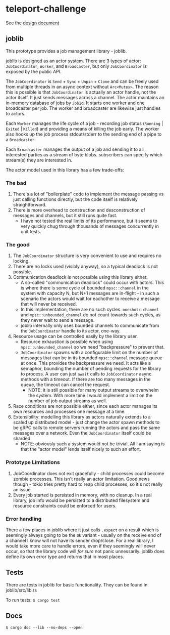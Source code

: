 # teleport-challenge

See the [design document](design.md)

## joblib

This prototype provides a job management library - joblib.

joblib is designed as an actor system. There are 3 types of actor: `JobCoordinator`, `Worker`, and `Broadcaster`, but only `JobCoordinator` is exposed by the public API.

The `JobCoordinator` is `Send` + `Sync` + `Unpin` + `Clone` and can be freely used from multiple threads in an async context without `Arc<Mutex>`. The reason this is possible is that `JobCoordinator` is actually an actor handle, not the actor itself. It just sends messages across a channel. The actor maintains an in-memory database of jobs by `JobId`. It starts one worker and one broadcaster per job. The worker and broadcaster are likewise just handles to actors.

Each `Worker` manages the life cycle of a job - recording job status (`Running` | `Exited` | `Killed`) and providing a means of killing the job early.
The worker also hooks up the job process stdout/stderr to the sending end of a pipe to a `Broadcaster`.

Each `Broadcaster` manages the output of a job and sending it to all interested parties as a stream of byte blobs. subscribers can specify which stream(s) they are interested in.

The actor model used in this library has a few trade-offs:

### The bad

1. There's a lot of "boilerplate" code to implement the message passing vs just calling functions directly, but the code itself is relatively straightforward.
2. There is more overhead to construction and desconstruction of messages and channels, but it still runs quite fast.
   * I have not tested the real limits of its performance, but it seems to very quickly chug through thousands of messages concurrently in unit tests.

### The good

1. The `JobCoordinator` structure is very convenient to use and requires no locking.
2. There are no locks used (visibly anyway), so a typical deadlock is not possible.
3. Communication deadlock is not possible using this library either.
   * A so-called "communication deadlock" could occur with actors. This is where there is some cycle of bounded `mpsc::channel` in the system with capacity N, but N+1 messages are in-flight - in such a scenario the actors would wait for eachother to receive a message that will never be received.
   * In this implementation, there are no such cycles. `oneshot::channel` and `mpsc::unbounded_channel` do not count towards such cycles, as they never wait to send a message.
   * joblib internally only uses bounded channels to communicate from the `JobCoordinator` handle to its actor, one-way.
5. Resource usage can be controlled easily by the library user.
   * Resource exhaustion is possible when using `mpsc::unbounded_channel` so we need "backpressure" to prevent that.
   * `JobCoordinator` spawns with a configurable limit on the number of messages that can be in its bounded `mpsc::channel` message queue at once. This provides the backpressure we need. It acts like a semaphor, bounding the number of pending requests for the library to process. A user can just `await` calls to `JobCoordinator` async methods with a timeout. If there are too many messages in the queue, the timeout can cancel the request.
      * NOTE: it is still possible for many output streams to overwhelm the system. With more time I would implement a limit on the number of job output streams as well.
6. Race conditions are not possible either, since each actor manages its own resources and processes one message at a time.
7. Extensibility: modelling this library as actors naturally extends to a scaled up distributed model - just change the actor spawn methods to be gRPC calls to remote servers running the actors and pass the same messages over a network. Even the `JobCoordinator` itself could be sharded.
      * NOTE: obviously such a system would not be trivial. All I am saying is that the "actor model" lends itself nicely to such an effort.

### Prototype Limitations

1. JobCoordinator does not exit gracefully - child processes could become zombie processes. This isn't really an actor limitation. Good news though - tokio tries pretty hard to reap child processes, so it's not really an issue.
2. Every job started is persisted in memory, with no cleanup. In a real library, job info would be persisted to a distributed filesystem and resource constraints could be enforced for users.

### Error handling

There a few places in joblib where it just calls `.expect` on a result which is seemingly always going to be the `Ok` variant - usually on the receive end of a channel I know will not have its sender drop/close. For a real library, I would take more care to handle errors, even if they seemingly will never occur, so that the library code will *for sure* not panic unnessarily. joblib does define its own error type and returns that in most places.

## Tests

There are tests in joblib for basic functionality. They can be found in joblib/src/lib.rs

To run tests: `$ cargo test`

## Docs

`$ cargo doc --lib --no-deps --open`
